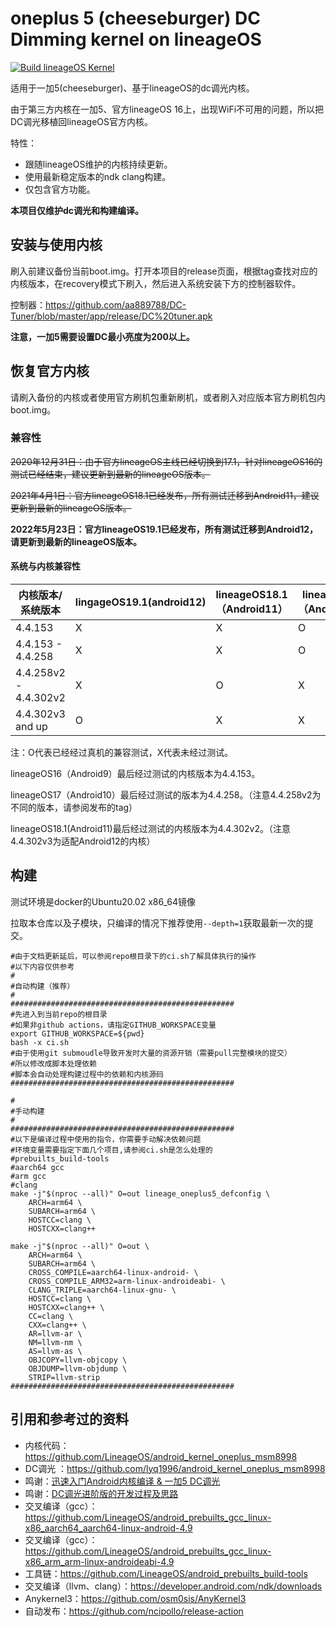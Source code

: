 # oneplus 5 (cheeseburger) DC Dimming  kernel on lineageOS

[![Build lineageOS Kernel](https://github.com/Seshiria/op5dc/actions/workflows/main.yml/badge.svg)](https://github.com/Seshiria/op5dc/actions/workflows/main.yml)

适用于一加5(cheeseburger)、基于lineageOS的dc调光内核。

由于第三方内核在一加5、官方lineageOS 16上，出现WiFi不可用的问题，所以把DC调光移植回lineageOS官方内核。

特性：
- 跟随lineageOS维护的内核持续更新。
- 使用最新稳定版本的ndk clang构建。
- 仅包含官方功能。

**本项目仅维护dc调光和构建编译。**

## 安装与使用内核

刷入前建议备份当前boot.img。打开本项目的release页面，根据tag查找对应的内核版本，在recovery模式下刷入，然后进入系统安装下方的控制器软件。

控制器：https://github.com/aa889788/DC-Tuner/blob/master/app/release/DC%20tuner.apk

**注意，一加5需要设置DC最小亮度为200以上。**

## 恢复官方内核

请刷入备份的内核或者使用官方刷机包重新刷机，或者刷入对应版本官方刷机包内boot.img。


### 兼容性

~~2020年12月31日：由于官方lineageOS主线已经切换到17.1，针对lineageOS16的测试已经结束，建议更新到最新的lineageOS版本。~~ 

~~2021年4月1日：官方lineageOS18.1已经发布，所有测试迁移到Android11，建议更新到最新的lineageOS版本。~~ 

**2022年5月23日：官方lineageOS19.1已经发布，所有测试迁移到Android12，请更新到最新的lineageOS版本。**

#### 系统与内核兼容性

| 内核版本/系统版本   |lingageOS19.1(android12)    | lineageOS18.1（Android11） | lineageOS17（Android10） | lineageOS16（Android9） |
| ----------------- | --------------------------  | ------------------------ | ----------------------- | ----------------------- |
| 4.4.153           | X                          | X                          | O                        | O                       |
| 4.4.153 - 4.4.258 | X                          | X                          | O                        | X                       |
| 4.4.258v2 - 4.4.302v2| X                          | O                          | X                        | X                       |
| 4.4.302v3 and up  | O                          | X                          | X                        | X                       |

注：O代表已经经过真机的兼容测试，X代表未经过测试。

lineageOS16（Android9）最后经过测试的内核版本为4.4.153。

lineageOS17（Android10）最后经过测试的版本为4.4.258。（注意4.4.258v2为不同的版本，请参阅发布的tag）

lineageOS18.1(Android11)最后经过测试的内核版本为4.4.302v2。（注意4.4.302v3为适配Android12的内核）

## 构建

测试环境是docker的Ubuntu20.02 x86_64镜像

拉取本仓库以及子模块，只编译的情况下推荐使用``--depth=1``获取最新一次的提交。

````shell
#由于文档更新延后，可以参阅repo根目录下的ci.sh了解具体执行的操作
#以下内容仅供参考
#
#自动构建（推荐）
#
##################################################
#先进入到当前repo的根目录
#如果非github actions，请指定GITHUB_WORKSPACE变量
export GITHUB_WORKSPACE=${pwd}
bash -x ci.sh
#由于使用git submoudle导致开发时大量的资源开销（需要pull完整模块的提交）
#所以修改成脚本处理依赖
#脚本会自动处理构建过程中的依赖和内核源码
##################################################

#
#手动构建
#
##################################################
#以下是编译过程中使用的指令，你需要手动解决依赖问题
#环境变量需要指定下面几个项目,请参阅ci.sh是怎么处理的
#prebuilts_build-tools
#aarch64 gcc
#arm gcc
#clang
make -j"$(nproc --all)" O=out lineage_oneplus5_defconfig \
    ARCH=arm64 \
    SUBARCH=arm64 \
    HOSTCC=clang \
    HOSTCXX=clang++

make -j"$(nproc --all)" O=out \
    ARCH=arm64 \
    SUBARCH=arm64 \
    CROSS_COMPILE=aarch64-linux-android- \
    CROSS_COMPILE_ARM32=arm-linux-androideabi- \
    CLANG_TRIPLE=aarch64-linux-gnu- \
    HOSTCC=clang \
    HOSTCXX=clang++ \
    CC=clang \
    CXX=clang++ \
    AR=llvm-ar \
    NM=llvm-nm \
    AS=llvm-as \
    OBJCOPY=llvm-objcopy \
    OBJDUMP=llvm-objdump \
    STRIP=llvm-strip
##################################################
````

## 引用和参考过的资料

* 内核代码：https://github.com/LineageOS/android_kernel_oneplus_msm8998
* DC调光 ：https://github.com/lyq1996/android_kernel_oneplus_msm8998
* 鸣谢：[迅速入门Android内核编译 & 一加5 DC调光](https://makiras.org/archives/173?amp)
* 鸣谢：[DC调光进阶版的开发过程及思路](https://www.akr-developers.com/d/273)
* 交叉编译（gcc）：https://github.com/LineageOS/android_prebuilts_gcc_linux-x86_aarch64_aarch64-linux-android-4.9
* 交叉编译（gcc）：https://github.com/LineageOS/android_prebuilts_gcc_linux-x86_arm_arm-linux-androideabi-4.9
* 工具链：https://github.com/LineageOS/android_prebuilts_build-tools
* 交叉编译（llvm、clang）：https://developer.android.com/ndk/downloads
* Anykernel3：https://github.com/osm0sis/AnyKernel3
* 自动发布：https://github.com/ncipollo/release-action